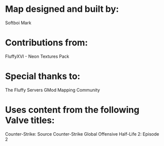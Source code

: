 # Map designed and built by:
Softboi Mark

# Contributions from:
FluffyXVI - Neon Textures Pack

# Special thanks to:
The Fluffy Servers GMod Mapping Community

# Uses content from the following Valve titles:
Counter-Strike: Source
Counter-Strike Global Offensive
Half-Life 2: Episode 2